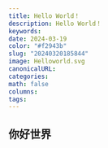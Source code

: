 ```yaml
---
title: Hello World！
description: Hello World！
keywords: 
date: 2024-03-19
color: "#f2943b"
slug: "20240320185844"
image: Helloworld.svg
canonicalURL: 
categories: 
math: false
columns: 
tags:
---
```


## 你好世界
